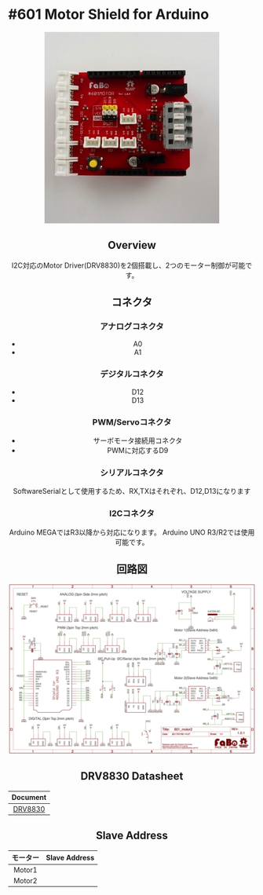 # #601 Motor Shield for Arduino

<center>
  
![](./img/601_motor_arduino.jpg)
<!--COLORME-->

## Overview
I2C対応のMotor Driver(DRV8830)を2個搭載し、2つのモーター制御が可能です。

## コネクタ

### アナログコネクタ
- A0
- A1

### デジタルコネクタ
- D12
- D13

### PWM/Servoコネクタ
- サーボモータ接続用コネクタ
 - PWMに対応するD9

### シリアルコネクタ
SoftwareSerialとして使用するため、RX,TXはそれぞれ、D12,D13になります

### I2Cコネクタ
Arduino MEGAではR3以降から対応になります。
Arduino UNO R3/R2では使用可能です。

## 回路図

![](./img/601_motor_arduino_sch.png)

## DRV8830 Datasheet
| Document |
|:--:|
| [DRV8830](http://www.tij.co.jp/jp/lit/ds/symlink/drv8830.pdf) |

## Slave Address

| モーター | Slave Address |
|:--:|:--:|
| Motor1 | |
| Motor2 | |
